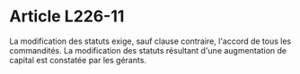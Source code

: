 # Article L226-11

La modification des statuts exige, sauf clause contraire, l'accord de tous les commandités.   La modification des statuts résultant d'une augmentation de capital est constatée par les gérants.